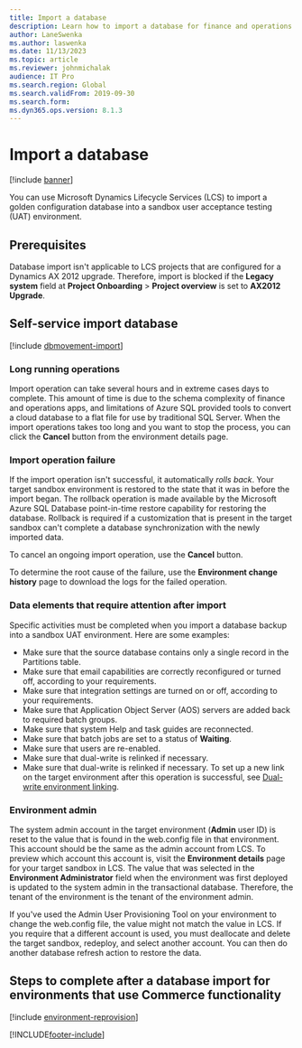 ```yaml
---
title: Import a database
description: Learn how to import a database for finance and operations apps, including prerequisites, and overviews of long-running operations.
author: LaneSwenka
ms.author: laswenka
ms.date: 11/13/2023
ms.topic: article
ms.reviewer: johnmichalak
audience: IT Pro
ms.search.region: Global
ms.search.validFrom: 2019-09-30
ms.search.form: 
ms.dyn365.ops.version: 8.1.3
---
```


# Import a database

[!include [banner](../includes/banner.md)]

You can use Microsoft Dynamics Lifecycle Services (LCS) to import a golden configuration database into a sandbox user acceptance testing (UAT) environment.

## Prerequisites

Database import isn't applicable to LCS projects that are configured for a Dynamics AX 2012 upgrade. Therefore, import is blocked if the **Legacy system** field at **Project Onboarding** \> **Project overview** is set to **AX2012 Upgrade**.

## Self-service import database

[!include [dbmovement-import](../includes/dbmovement-import.md)]

### Long running operations
Import operation can take several hours and in extreme cases days to complete. This amount of time is due to the schema complexity of finance and operations apps, and limitations of Azure SQL provided tools to convert a cloud database to a flat file for use by traditional SQL Server.  When the import operations takes too long and you want to stop the process, you can click the **Cancel** button from the environment details page.

### Import operation failure

If the import operation isn't successful, it automatically *rolls back*. Your target sandbox environment is restored to the state that it was in before the import began. The rollback operation is made available by the Microsoft Azure SQL Database point-in-time restore capability for restoring the database. Rollback is required if a customization that is present in the target sandbox can't complete a database synchronization with the newly imported data.

To cancel an ongoing import operation, use the **Cancel** button.

To determine the root cause of the failure, use the **Environment change history** page to download the logs for the failed operation.


### Data elements that require attention after import

Specific activities must be completed when you import a database backup into a sandbox UAT environment. Here are some examples:

* Make sure that the source database contains only a single record in the Partitions table.
* Make sure that email capabilities are correctly reconfigured or turned off, according to your requirements.
* Make sure that integration settings are turned on or off, according to your requirements.
* Make sure that Application Object Server (AOS) servers are added back to required batch groups.
* Make sure that system Help and task guides are reconnected.
* Make sure that batch jobs are set to a status of **Waiting**.
* Make sure that users are re-enabled.
* Make sure that dual-write is relinked if necessary.
* Make sure that dual-write is relinked if necessary.  To set up a new link on the target environment after this operation is successful, see [Dual-write environment linking](../data-entities/dual-write/link-your-environment.md).

### Environment admin

The system admin account in the target environment (**Admin** user ID) is reset to the value that is found in the web.config file in that environment. This account should be the same as the admin account from LCS. To preview which account this account is, visit the **Environment details** page for your target sandbox in LCS. The value that was selected in the **Environment Administrator** field when the environment was first deployed is updated to the system admin in the transactional database. Therefore, the tenant of the environment is the tenant of the environment admin.

If you've used the Admin User Provisioning Tool on your environment to change the web.config file, the value might not match the value in LCS. If you require that a different account is used, you must deallocate and delete the target sandbox, redeploy, and select another account. You can then do another database refresh action to restore the data.

## Steps to complete after a database import for environments that use Commerce functionality

[!include [environment-reprovision](../includes/environment-reprovision.md)]


[!INCLUDE[footer-include](../../../includes/footer-banner.md)]

